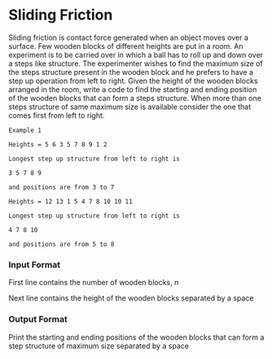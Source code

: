 # Sliding Friction
Sliding friction is contact force generated when an object moves over a surface. Few wooden blocks of different heights are put in a room. An experiment is to be carried over in which a ball has to roll up and down over a steps like structure. The experimenter wishes to find the maximum size of the steps structure present in the wooden block and he prefers to have a step up operation from left to right. Given the height of the wooden blocks arranged in the room, write a code to find the starting and ending position of the wooden blocks that can form a steps structure. When more than one steps structure of same maximum size is available consider the one that comes first from left to right.
```
Example 1

Heights = 5 6 3 5 7 8 9 1 2

Longest step up structure from left to right is

3 5 7 8 9

and positions are from 3 to 7

Heights = 12 13 1 5 4 7 8 10 10 11

Longest step up structure from left to right is

4 7 8 10

and positions are from 5 to 8
```

### Input Format

First line contains the number of wooden blocks, n

Next line contains the height of the wooden blocks separated by a space

### Output Format

Print the starting and ending positions of the wooden blocks that can form a step structure of maximum size separated by a space